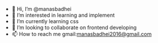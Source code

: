 - 👋 Hi, I’m @manasbadhei
- 👀 I’m interested in learning and implement
- 🌱 I’m currently learning css
- 💞️ I’m looking to collaborate on frontend developing
- 📫 How to reach me gmail:manasbadhei2016@gmail.com

<!---
manasbadhei/manasbadhei is a ✨ special ✨ repository because its `README.md` (this file) appears on your GitHub profile.
You can click the Preview link to take a look at your changes.
--->
